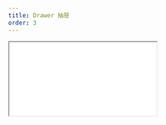 ```yaml
---
title: Drawer 抽屉
order: 3
---
```


<Iframe src="//mc.fusion.design/demos/comp_groups/@alifd/next/drawer?theme=@alifd/theme-design-pro" />
